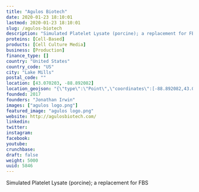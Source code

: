 ```yaml
---
title: "Agulos Biotech"
date: 2020-01-23 18:10:01
lastmod: 2020-01-23 18:10:01
slug: /agulos-biotech
description: "Simulated Platelet Lysate (porcine); a replacement for FBS"
proteins: [Cell-Based]
products: [Cell Culture Media]
business: [Production]
finance_type: []
country: "United States"
country_code: "US"
city: "Lake Mills"
postal_code: ""
location: [43.070203, -88.892082]
location_geojson: "{\"type\":\"Point\",\"coordinates\":[-88.892082,43.070203]}"
founded: 2017
founders: "Jonathan Irwin"
images: ["agulos logo.png"]
featured_image: "agulos logo.png"
website: http://agulosbiotech.com/
linkedin: 
twitter: 
instagram: 
facebook: 
youtube: 
crunchbase: 
draft: false
weight: 5000
uuid: 5846
---
```

Simulated Platelet Lysate (porcine); a replacement for FBS
